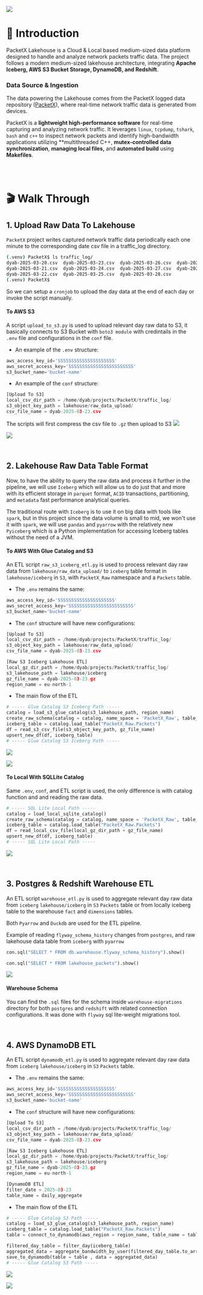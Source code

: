 ![](images/diagram-export-4-1-2025-7_18_17-PM.png)

# **📡 Introduction**
PacketX Lakehouse is a Cloud & Local based medium-sized data platform designed to handle and analyze network packets traffic data. The project follows a modern medium-sized lakehouse architecture, integrating **Apache Iceberg, AWS S3 Bucket Storage, DynamoDB, and Redshift**.


### Data Source & Ingestion
The data powering the Lakehouse comes from the PacketX logged data repository ([PacketX](https://github.com/eslamdyab21/PacketX)), where real-time network traffic data is generated from devices.

PacketX is a **lightweight high-performance software** for real-time capturing and analyzing network traffic. It leverages `linux`, `tcpdump`, `tshark`, `bash` and `c++` to inspect network packets and identify high-bandwidth applications utilizing **multithreaded C++, **mutex-controlled data synchronization**, **managing local files,** and **automated build** using **Makefiles**.



<br/>
<br/>


# **🎬 Walk Through**
## 1. Upload Raw Data To Lakehouse
`PacketX` project writes captured network traffic data periodically each one minute to the corresponding date csv file in a traffic_log directory.

```bash
(.venv) PacketX$ ls traffic_log/
dyab-2025-03-20.csv  dyab-2025-03-23.csv  dyab-2025-03-26.csv  dyab-2025-03-29.csv
dyab-2025-03-21.csv  dyab-2025-03-24.csv  dyab-2025-03-27.csv  dyab-2025-03-30.csv
dyab-2025-03-22.csv  dyab-2025-03-25.csv  dyab-2025-03-28.csv
(.venv) PacketX$
```

So we can setup a `cronjob` to upload the day data at the end of each day or invoke the script manually.

#### To AWS S3
A script `upload_to_s3.py` is used to upload relevant day raw data to S3, it basically connects to S3 Bucket with `boto3 module` with credintails in the `.env` file and configurations in the `conf` file.

- An example of the `.env` structure:
```python
aws_access_key_id='SSSSSSSSSSSSSSSSSSSSS'
aws_secret_access_key='SSSSSSSSSSSSSSSSSSSSSSSS'
s3_bucket_name='bucket-name'
```

- An example of the `conf` structure:
```python
[Upload To S3]
local_csv_dir_path = /home/dyab/projects/PacketX/traffic_log/
s3_object_key_path = lakehouse/raw_data_upload/
csv_file_name = dyab-2025-03-23.csv
```

The scripts will first compress the csv file to `.gz` then upload to S3
![](images/upload_to_s3.png)

![](images/s3_raw.png)



<br/>

## 2. Lakehouse Raw Data Table Format
Now, to have the ability to query the raw data and process it further in the pipeline, we will use `Iceberg` which will allow us to do just that and more with its efficient storage in `parquet` format, `ACID` transactions, partitioning, and `metadata` fast performance analytical queries. 

The traditional route with `Iceberg` is to use it on big data with tools like `spark`, but in this project since the data volume is small to mid, we won't use it with `spark`, we will use `pandas` and `pyarrow` with the relatively new `Pyiceberg` which is a Python implementation for accessing Iceberg tables without the need of a JVM.

#### To AWS With Glue Catalog and S3
An ETL script `raw_s3_iceberg_etl.py` is used to process relevant day raw data from `lakehouse/raw_data_upload/` to `iceberg` table format in `lakehouse/iceberg` in `S3`, with `PacketX_Raw` namespace and a `Packets` table.

- The `.env` remains the same:
```python
aws_access_key_id='SSSSSSSSSSSSSSSSSSSSS'
aws_secret_access_key='SSSSSSSSSSSSSSSSSSSSSSSS'
s3_bucket_name='bucket-name'
```

- The `conf` structure will have new configurations:
```python
[Upload To S3]
local_csv_dir_path = /home/dyab/projects/PacketX/traffic_log/
s3_object_key_path = lakehouse/raw_data_upload/
csv_file_name = dyab-2025-03-23.csv

[Raw S3 Iceberg Lakehouse ETL]
local_gz_dir_path = /home/dyab/projects/PacketX/traffic_log/
s3_lakehouse_path = lakehouse/iceberg
gz_file_name = dyab-2025-03-23.gz
region_name = eu-north-1
```

- The main flow of the ETL
```python
# ----- Glue Catalog S3 Iceberg Path -----
catalog = load_s3_glue_catalog(s3_lakehouse_path, region_name)
create_raw_schema(catalog = catalog, name_space = 'PacketX_Raw', table_name = 'Packets')
iceberg_table = catalog.load_table("PacketX_Raw.Packets")
df = read_s3_csv_file(s3_object_key_path, gz_file_name)
upsert_new_df(df, iceberg_table)
# ----- Glue Catalog S3 Iceberg Path -----
```
![](images/raw_s3_iceberg_glue.png)

![](images/s3_iceberg.png)


#### To Local With SQLLite Catalog
Same `.env`, `conf`, and ETL script is used, the only difference is with catalog function and and reading the raw data.
```python
# ----- SQL Lite Local Path -----
catalog = load_local_sqlite_catalog()
create_raw_schema(catalog = catalog, name_space = 'PacketX_Raw', table_name = 'Packets')
iceberg_table = catalog.load_table("PacketX_Raw.Packets")
df = read_local_csv_file(local_gz_dir_path + gz_file_name)
upsert_new_df(df, iceberg_table)
# ----- SQL Lite Local Path -----
```

![](images/iceberg_packets_table.png)

<br/>



## 3. Postgres & Redshift Warehouse ETL
An ETL script `warehouse_etl.py` is used to aggregate relevant day raw data from `iceberg` `lakehouse/iceberg` in `S3` `Packets` table or from locally iceberg table to the warehouse `fact` and `dimensions` tables.

Both `Pyarrow` and `Duckdb` are used for the ETL pipeline.

Example of reading `flyway_schema_history` changes from `postgres`, and raw lakehouse data table from `iceberg` with `pyarrow`

```python
con.sql("SELECT * FROM db.warehouse.flyway_schema_history").show()

con.sql("SELECT * FROM lakehouse_packets").show()
```

![](images/duckdb_wh_lh.png)

#### Warehouse Schema
<!-- ![](images/iceberg_packets_table.png) -->

You can find the `.sql` files for the schema inside `warehouse-migrations` directory for both `postgres` and `redshift` with related connection configurations. It was done with `flyway` sql lite-weight migrations tool.



<br/>

## 4. AWS DynamoDB ETL
An ETL script `dynamodb_etl.py` is used to aggregate relevant day raw data from `iceberg` `lakehouse/iceberg` in `S3` `Packets` table.

- The `.env` remains the same:
```python
aws_access_key_id='SSSSSSSSSSSSSSSSSSSSS'
aws_secret_access_key='SSSSSSSSSSSSSSSSSSSSSSSS'
s3_bucket_name='bucket-name'
```

- The `conf` structure will have new configurations:
```python
[Upload To S3]
local_csv_dir_path = /home/dyab/projects/PacketX/traffic_log/
s3_object_key_path = lakehouse/raw_data_upload/
csv_file_name = dyab-2025-03-23.csv

[Raw S3 Iceberg Lakehouse ETL]
local_gz_dir_path = /home/dyab/projects/PacketX/traffic_log/
s3_lakehouse_path = lakehouse/iceberg
gz_file_name = dyab-2025-03-23.gz
region_name = eu-north-1

[DynamoDB ETL]
filter_date = 2025-03-23
table_name = daily_aggregate 
```

- The main flow of the ETL
```python
# ----- Glue Catalog S3 Path -----
catalog = load_s3_glue_catalog(s3_lakehouse_path, region_name)
iceberg_table = catalog.load_table("PacketX_Raw.Packets")
table = connect_to_dynamodb(aws_region = region_name, table_name = table_name)

filtered_day_table = filter_day(iceberg_table)
aggregated_data = aggregate_bandwidth_by_user(filtered_day_table.to_arrow(), filter_date)
save_to_dynamodb(table = table , data = aggregated_data)
# ----- Glue Catalog S3 Path -----
```
![](images/dynamodb_aws_script.png)

![](images/dynamodb_aws.png)
